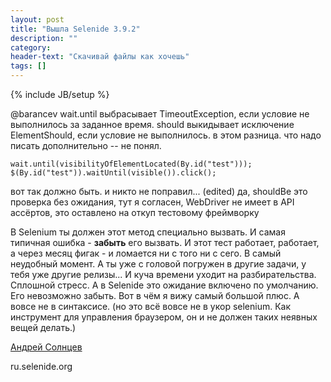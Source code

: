 ```yaml
---
layout: post
title: "Вышла Selenide 3.9.2"
description: ""
category:
header-text: "Скачивай файлы как хочешь"
tags: []
---
```

{% include JB/setup %}

@barancev
wait.until выбрасывает TimeoutException, если условие не выполнилось за заданное время. should выкидывает исключение ElementShould, если условие не выполнилось. в этом разница. что надо писать дополнительно -- не понял.


 ```wait.until(visibilityOfElementLocated(By.id("test")));```
 ```$(By.id("test")).waitUntil(visible()).click();```

вот так должно быть. и никто не поправил... (edited)
да, shouldBe это проверка без ожидания, тут я согласен, WebDriver не имеет в API ассёртов, это оставлено на откуп тестовому фреймворку

В Selenium ты должен этот метод специально вызвать. И самая типичная ошибка - **забыть** его вызвать. И этот тест работает, работает, а через месяц фигак - и ломается ни с того ни с сего. В самый неудобный момент. А ты уже с головой погружен в другие задачи, у тебя уже другие релизы... И куча времени уходит на разбирательства. Сплошной стресс.
А в Selenide это ожидание включено по умолчанию. Его невозможно забыть.
Вот в чём я вижу самый большой плюс. А вовсе не в синтаксисе.
(но это всё вовсе не в укор selenium. Как инструмент для управления браузером, он и не должен таких неявных вещей делать.)


[Андрей Солнцев](http://asolntsev.github.io/)

ru.selenide.org
